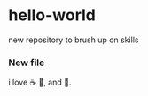 # hello-world
new repository to brush up on skills

### New file

i love :coffee: :pizza:, and :dancer:.
